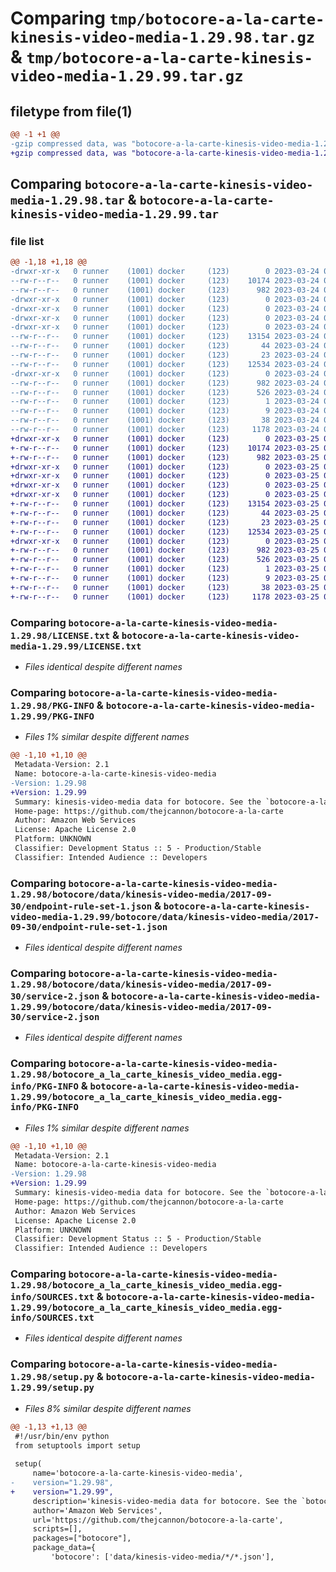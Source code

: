 # Comparing `tmp/botocore-a-la-carte-kinesis-video-media-1.29.98.tar.gz` & `tmp/botocore-a-la-carte-kinesis-video-media-1.29.99.tar.gz`

## filetype from file(1)

```diff
@@ -1 +1 @@
-gzip compressed data, was "botocore-a-la-carte-kinesis-video-media-1.29.98.tar", last modified: Fri Mar 24 01:24:25 2023, max compression
+gzip compressed data, was "botocore-a-la-carte-kinesis-video-media-1.29.99.tar", last modified: Sat Mar 25 01:22:49 2023, max compression
```

## Comparing `botocore-a-la-carte-kinesis-video-media-1.29.98.tar` & `botocore-a-la-carte-kinesis-video-media-1.29.99.tar`

### file list

```diff
@@ -1,18 +1,18 @@
-drwxr-xr-x   0 runner    (1001) docker     (123)        0 2023-03-24 01:24:25.618003 botocore-a-la-carte-kinesis-video-media-1.29.98/
--rw-r--r--   0 runner    (1001) docker     (123)    10174 2023-03-24 01:24:25.000000 botocore-a-la-carte-kinesis-video-media-1.29.98/LICENSE.txt
--rw-r--r--   0 runner    (1001) docker     (123)      982 2023-03-24 01:24:25.618003 botocore-a-la-carte-kinesis-video-media-1.29.98/PKG-INFO
-drwxr-xr-x   0 runner    (1001) docker     (123)        0 2023-03-24 01:24:25.614003 botocore-a-la-carte-kinesis-video-media-1.29.98/botocore/
-drwxr-xr-x   0 runner    (1001) docker     (123)        0 2023-03-24 01:24:25.614003 botocore-a-la-carte-kinesis-video-media-1.29.98/botocore/data/
-drwxr-xr-x   0 runner    (1001) docker     (123)        0 2023-03-24 01:24:25.614003 botocore-a-la-carte-kinesis-video-media-1.29.98/botocore/data/kinesis-video-media/
-drwxr-xr-x   0 runner    (1001) docker     (123)        0 2023-03-24 01:24:25.618003 botocore-a-la-carte-kinesis-video-media-1.29.98/botocore/data/kinesis-video-media/2017-09-30/
--rw-r--r--   0 runner    (1001) docker     (123)    13154 2023-03-24 01:23:57.000000 botocore-a-la-carte-kinesis-video-media-1.29.98/botocore/data/kinesis-video-media/2017-09-30/endpoint-rule-set-1.json
--rw-r--r--   0 runner    (1001) docker     (123)       44 2023-03-24 01:23:57.000000 botocore-a-la-carte-kinesis-video-media-1.29.98/botocore/data/kinesis-video-media/2017-09-30/examples-1.json
--rw-r--r--   0 runner    (1001) docker     (123)       23 2023-03-24 01:23:57.000000 botocore-a-la-carte-kinesis-video-media-1.29.98/botocore/data/kinesis-video-media/2017-09-30/paginators-1.json
--rw-r--r--   0 runner    (1001) docker     (123)    12534 2023-03-24 01:23:57.000000 botocore-a-la-carte-kinesis-video-media-1.29.98/botocore/data/kinesis-video-media/2017-09-30/service-2.json
-drwxr-xr-x   0 runner    (1001) docker     (123)        0 2023-03-24 01:24:25.618003 botocore-a-la-carte-kinesis-video-media-1.29.98/botocore_a_la_carte_kinesis_video_media.egg-info/
--rw-r--r--   0 runner    (1001) docker     (123)      982 2023-03-24 01:24:25.000000 botocore-a-la-carte-kinesis-video-media-1.29.98/botocore_a_la_carte_kinesis_video_media.egg-info/PKG-INFO
--rw-r--r--   0 runner    (1001) docker     (123)      526 2023-03-24 01:24:25.000000 botocore-a-la-carte-kinesis-video-media-1.29.98/botocore_a_la_carte_kinesis_video_media.egg-info/SOURCES.txt
--rw-r--r--   0 runner    (1001) docker     (123)        1 2023-03-24 01:24:25.000000 botocore-a-la-carte-kinesis-video-media-1.29.98/botocore_a_la_carte_kinesis_video_media.egg-info/dependency_links.txt
--rw-r--r--   0 runner    (1001) docker     (123)        9 2023-03-24 01:24:25.000000 botocore-a-la-carte-kinesis-video-media-1.29.98/botocore_a_la_carte_kinesis_video_media.egg-info/top_level.txt
--rw-r--r--   0 runner    (1001) docker     (123)       38 2023-03-24 01:24:25.618003 botocore-a-la-carte-kinesis-video-media-1.29.98/setup.cfg
--rw-r--r--   0 runner    (1001) docker     (123)     1178 2023-03-24 01:24:25.000000 botocore-a-la-carte-kinesis-video-media-1.29.98/setup.py
+drwxr-xr-x   0 runner    (1001) docker     (123)        0 2023-03-25 01:22:49.327947 botocore-a-la-carte-kinesis-video-media-1.29.99/
+-rw-r--r--   0 runner    (1001) docker     (123)    10174 2023-03-25 01:22:49.000000 botocore-a-la-carte-kinesis-video-media-1.29.99/LICENSE.txt
+-rw-r--r--   0 runner    (1001) docker     (123)      982 2023-03-25 01:22:49.327947 botocore-a-la-carte-kinesis-video-media-1.29.99/PKG-INFO
+drwxr-xr-x   0 runner    (1001) docker     (123)        0 2023-03-25 01:22:49.327947 botocore-a-la-carte-kinesis-video-media-1.29.99/botocore/
+drwxr-xr-x   0 runner    (1001) docker     (123)        0 2023-03-25 01:22:49.327947 botocore-a-la-carte-kinesis-video-media-1.29.99/botocore/data/
+drwxr-xr-x   0 runner    (1001) docker     (123)        0 2023-03-25 01:22:49.327947 botocore-a-la-carte-kinesis-video-media-1.29.99/botocore/data/kinesis-video-media/
+drwxr-xr-x   0 runner    (1001) docker     (123)        0 2023-03-25 01:22:49.327947 botocore-a-la-carte-kinesis-video-media-1.29.99/botocore/data/kinesis-video-media/2017-09-30/
+-rw-r--r--   0 runner    (1001) docker     (123)    13154 2023-03-25 01:22:12.000000 botocore-a-la-carte-kinesis-video-media-1.29.99/botocore/data/kinesis-video-media/2017-09-30/endpoint-rule-set-1.json
+-rw-r--r--   0 runner    (1001) docker     (123)       44 2023-03-25 01:22:12.000000 botocore-a-la-carte-kinesis-video-media-1.29.99/botocore/data/kinesis-video-media/2017-09-30/examples-1.json
+-rw-r--r--   0 runner    (1001) docker     (123)       23 2023-03-25 01:22:12.000000 botocore-a-la-carte-kinesis-video-media-1.29.99/botocore/data/kinesis-video-media/2017-09-30/paginators-1.json
+-rw-r--r--   0 runner    (1001) docker     (123)    12534 2023-03-25 01:22:12.000000 botocore-a-la-carte-kinesis-video-media-1.29.99/botocore/data/kinesis-video-media/2017-09-30/service-2.json
+drwxr-xr-x   0 runner    (1001) docker     (123)        0 2023-03-25 01:22:49.327947 botocore-a-la-carte-kinesis-video-media-1.29.99/botocore_a_la_carte_kinesis_video_media.egg-info/
+-rw-r--r--   0 runner    (1001) docker     (123)      982 2023-03-25 01:22:49.000000 botocore-a-la-carte-kinesis-video-media-1.29.99/botocore_a_la_carte_kinesis_video_media.egg-info/PKG-INFO
+-rw-r--r--   0 runner    (1001) docker     (123)      526 2023-03-25 01:22:49.000000 botocore-a-la-carte-kinesis-video-media-1.29.99/botocore_a_la_carte_kinesis_video_media.egg-info/SOURCES.txt
+-rw-r--r--   0 runner    (1001) docker     (123)        1 2023-03-25 01:22:49.000000 botocore-a-la-carte-kinesis-video-media-1.29.99/botocore_a_la_carte_kinesis_video_media.egg-info/dependency_links.txt
+-rw-r--r--   0 runner    (1001) docker     (123)        9 2023-03-25 01:22:49.000000 botocore-a-la-carte-kinesis-video-media-1.29.99/botocore_a_la_carte_kinesis_video_media.egg-info/top_level.txt
+-rw-r--r--   0 runner    (1001) docker     (123)       38 2023-03-25 01:22:49.327947 botocore-a-la-carte-kinesis-video-media-1.29.99/setup.cfg
+-rw-r--r--   0 runner    (1001) docker     (123)     1178 2023-03-25 01:22:49.000000 botocore-a-la-carte-kinesis-video-media-1.29.99/setup.py
```

### Comparing `botocore-a-la-carte-kinesis-video-media-1.29.98/LICENSE.txt` & `botocore-a-la-carte-kinesis-video-media-1.29.99/LICENSE.txt`

 * *Files identical despite different names*

### Comparing `botocore-a-la-carte-kinesis-video-media-1.29.98/PKG-INFO` & `botocore-a-la-carte-kinesis-video-media-1.29.99/PKG-INFO`

 * *Files 1% similar despite different names*

```diff
@@ -1,10 +1,10 @@
 Metadata-Version: 2.1
 Name: botocore-a-la-carte-kinesis-video-media
-Version: 1.29.98
+Version: 1.29.99
 Summary: kinesis-video-media data for botocore. See the `botocore-a-la-carte` package for more info.
 Home-page: https://github.com/thejcannon/botocore-a-la-carte
 Author: Amazon Web Services
 License: Apache License 2.0
 Platform: UNKNOWN
 Classifier: Development Status :: 5 - Production/Stable
 Classifier: Intended Audience :: Developers
```

### Comparing `botocore-a-la-carte-kinesis-video-media-1.29.98/botocore/data/kinesis-video-media/2017-09-30/endpoint-rule-set-1.json` & `botocore-a-la-carte-kinesis-video-media-1.29.99/botocore/data/kinesis-video-media/2017-09-30/endpoint-rule-set-1.json`

 * *Files identical despite different names*

### Comparing `botocore-a-la-carte-kinesis-video-media-1.29.98/botocore/data/kinesis-video-media/2017-09-30/service-2.json` & `botocore-a-la-carte-kinesis-video-media-1.29.99/botocore/data/kinesis-video-media/2017-09-30/service-2.json`

 * *Files identical despite different names*

### Comparing `botocore-a-la-carte-kinesis-video-media-1.29.98/botocore_a_la_carte_kinesis_video_media.egg-info/PKG-INFO` & `botocore-a-la-carte-kinesis-video-media-1.29.99/botocore_a_la_carte_kinesis_video_media.egg-info/PKG-INFO`

 * *Files 1% similar despite different names*

```diff
@@ -1,10 +1,10 @@
 Metadata-Version: 2.1
 Name: botocore-a-la-carte-kinesis-video-media
-Version: 1.29.98
+Version: 1.29.99
 Summary: kinesis-video-media data for botocore. See the `botocore-a-la-carte` package for more info.
 Home-page: https://github.com/thejcannon/botocore-a-la-carte
 Author: Amazon Web Services
 License: Apache License 2.0
 Platform: UNKNOWN
 Classifier: Development Status :: 5 - Production/Stable
 Classifier: Intended Audience :: Developers
```

### Comparing `botocore-a-la-carte-kinesis-video-media-1.29.98/botocore_a_la_carte_kinesis_video_media.egg-info/SOURCES.txt` & `botocore-a-la-carte-kinesis-video-media-1.29.99/botocore_a_la_carte_kinesis_video_media.egg-info/SOURCES.txt`

 * *Files identical despite different names*

### Comparing `botocore-a-la-carte-kinesis-video-media-1.29.98/setup.py` & `botocore-a-la-carte-kinesis-video-media-1.29.99/setup.py`

 * *Files 8% similar despite different names*

```diff
@@ -1,13 +1,13 @@
 #!/usr/bin/env python
 from setuptools import setup
 
 setup(
     name='botocore-a-la-carte-kinesis-video-media',
-    version="1.29.98",
+    version="1.29.99",
     description='kinesis-video-media data for botocore. See the `botocore-a-la-carte` package for more info.',
     author='Amazon Web Services',
     url='https://github.com/thejcannon/botocore-a-la-carte',
     scripts=[],
     packages=["botocore"],
     package_data={
         'botocore': ['data/kinesis-video-media/*/*.json'],
```

